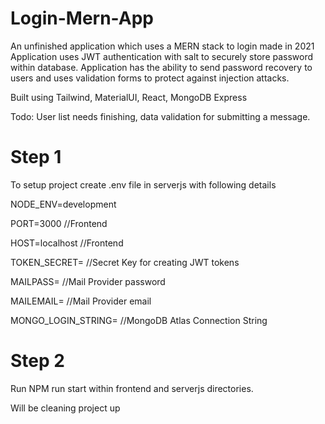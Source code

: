 # Login-Mern-App
An unfinished application which uses a MERN stack to login made in 2021 
Application uses JWT authentication with salt to securely store password within database.
Application has the ability to send password recovery to users and uses validation forms to protect against injection attacks.

Built using Tailwind, MaterialUI, React, MongoDB Express

Todo: User list needs finishing, data validation for submitting a message.

# Step 1

To setup project create .env file in serverjs with following details

NODE_ENV=development

PORT=3000      //Frontend

HOST=localhost //Frontend

TOKEN_SECRET=  //Secret Key for creating JWT tokens

MAILPASS= //Mail Provider password

MAILEMAIL= //Mail Provider email

MONGO_LOGIN_STRING= //MongoDB Atlas Connection String


# Step 2
Run NPM run start within frontend and serverjs directories.


Will be cleaning project up
